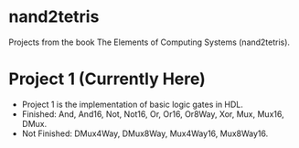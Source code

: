 # nand2tetris 
Projects from the book The Elements of Computing Systems (nand2tetris). 

# Project 1 (Currently Here)
- Project 1 is the implementation of basic logic gates in HDL.
- Finished: And, And16, Not, Not16, Or, Or16, Or8Way, Xor, Mux, Mux16, DMux.
- Not Finished: DMux4Way, DMux8Way, Mux4Way16, Mux8Way16.
